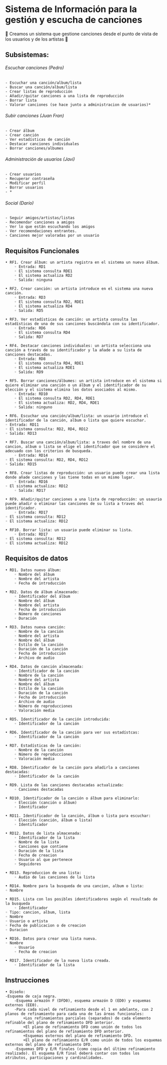# Sistema de Información para la gestión y escucha de canciones

 :musical_note: Creamos un sistema que gestione canciones desde el punto de vista de los usuarios y de los artistas  :musical_note:

## Subsistemas:

###### Escuchar canciones (Pedro)
	- Escuchar una canción/album/lista
	- Buscar una canción/album/lista
	- Crear listas de reproducción
	- Añadir/quitar canciones a una lista de reproducción
	- Borrar lista
	- Valorar canciones (se hace junto a administracion de usuarios)*

###### Subir canciones (Juan Fran)
	- Crear álbum
	- Crear canción
	- Ver estadísticas de canción
	- Destacar canciones individuales
	- Borrar canciones/albumes
	
###### Administración de usuarios (Javi)
	- Crear usuarios
	- Recuperar contraseña
	- Modificar perfil
	- Borrar usuarios
	- *
	
###### Social (Darío)
	- Seguir amigos/artistas/listas
	- Recomendar canciones a amigos
	- Ver lo que están escuchando los amigos
	- Ver recomendaciones entrantes.
	- Canciones mejor valoradas por un usuario
	
## Requisitos Funcionales
    • RF1. Crear álbum: un artista registra en el sistema un nuevo álbum.
        ◦ Entrada: RD1
        ◦ El sistema consulta RDE1
        ◦ El sistema actualiza RD2
        ◦ Salida: ninguna

    • RF2. Crear canción: un artista introduce en el sistema una nueva canción.
        ◦ Entrada: RD3
        ◦ El sistema consulta RD2, RDE1
        ◦ El sistema actualiza RD4
        ◦ Salida: RD5

    • RF3. Ver estadísticas de canción: un artista consulta las estadísticas de una de sus canciones buscándola con su identificador.
        ◦ Entrada: RD6
        ◦ El sistema consulta RD4
        ◦ Salida: RD7

    • RF4. Destacar canciones individuales: un artista selecciona una canción a través de su identificador y la añade a su lista de canciones destacadas.
        ◦ Entrada: RD8
        ◦ El sistema consulta RD4, RDE1
        ◦ El sistema actualiza RDE1
        ◦ Salida: RD9

    • RF5. Borrar canciones/álbumes: un artista introduce en el sistema si quiere eliminar una canción o un álbum y el identificador de su elección y el sistema elimina los datos asociados al mismo.
        ◦ Entrada: RD10
        ◦ El sistema consulta RD2, RD4, RDE1
        ◦ El sistema actualiza: RD2, RD4, RDE1
        ◦ Salida: ninguno
	
    • RF6. Escuchar una canción/album/lista: un usuario introduce el identificador de la canción, album o lista que quiere escuchar.
	◦ Entrada: RD11
	◦ El sistema consulta: RD2, RD4, RD12
	◦ Salida: RD13
	
    • RF7. Buscar una canción/album/lista: a traves del nombre de una cancion, album o lista se elige el identifcador que se considere el adecuado con los criterios de busqueda. 
    	◦ Entrada: RD14
	◦ El sistema consulta: RD2, RD4, RD12
	◦ Salida: RD15
    
    • RF8. Crear listas de reproducción: un usuario puede crear una lista donde añade canciones y las tiene todas en un mismo lugar.
    	◦ Entrada: RD16
	◦ El sistema actualiza: RD12
    	◦ Salida: RD17
    
    • RF9. Añadir/quitar canciones a una lista de reproducción: un usaurio puede añadir o eliminar las canciones de su lista a traves del identificador.
    	◦ Entrada: RD17
	◦ El sistema consulta: RD12
	◦ El sistema actualiza: RD12
    
    • RF10. Borrar lista: un usuario puede eliminar su lista.
        ◦ Entrada: RD17
	◦ El sistema consulta: RD12
	◦ El sistema actualiza: RD12
	
## Requisitos de datos

    • RD1. Datos nuevo álbum:
        ◦ Nombre del álbum
        ◦ Nombre del artista
        ◦ Fecha de introducción

    • RD2. Datos de álbum almacenado:
        ◦ Identificador del álbum
        ◦ Nombre del álbum
        ◦ Nombre del artista
        ◦ Fecha de introducción
        ◦ Número de canciones
        ◦ Duración

    • RD3. Datos nueva canción:
        ◦ Nombre de la canción
        ◦ Nombre del artista
        ◦ Nombre del álbum
        ◦ Estilo de la canción
        ◦ Duración de la canción
        ◦ Fecha de introducción
        ◦ Archivo de audio

    • RD4. Datos de canción almacenada:
        ◦ Identificador de la canción
        ◦ Nombre de la canción
        ◦ Nombre del artista
        ◦ Nombre del álbum
        ◦ Estilo de la canción
        ◦ Duración de la canción
        ◦ Fecha de introducción
        ◦ Archivo de audio
        ◦ Número de reproducciones
        ◦ Valoración media

    • RD5. Identificador de la canción introducida:
        ◦ Identificador de la canción

    • RD6. Identificador de la canción para ver sus estadístcas:
        ◦ Identificador de la canción

    • RD7. Estadísticas de la canción:
        ◦ Nombre de la canción
        ◦ Número de reproducciones
        ◦ Valoración media

    • RD8. Identificador de la canción para añadirla a canciones destacadas:
        ◦ Identificador de la canción

    • RD9. Lista de las canciones destacadas actualizada:
        ◦ Canciones destacadas

    • RD10. Identificador de la canción o álbum para eliminarlo:
        ◦ Elección (canción o álbum)
        ◦ Identificador
	
    • RD11. Identificador de la canción, álbum o lista para escuchar:
        ◦ Elección (canción, álbum o lista)
        ◦ Identificador

    • RD12. Datos de lista almacenada:
        ◦ Identificador de la lista
        ◦ Nombre de la lista
        ◦ Canciones que contiene
        ◦ Duración de la lista
        ◦ Fecha de creacion
        ◦ Usuario al que pertenece
        ◦ Seguidores
	
    • RD13. Reproduccion de una lista:
    	◦ Audio de las canciones de la lista
	
    • RD14. Nombre para la busqueda de una cancion, album o lista:
	◦ Nombre
	
    • RD15. Lista con los posibles identificadores según el resultado de la busqueda
    	◦ Identificador
	◦ Tipo: cancion, album, lista
	◦ Nombre
	◦ Usuario o artista
	◦ Fecha de publicacion o de creacion
	◦ Duracion
	
    • RD16. Datos para crear una lista nueva.
	◦ Nombre
    	◦ Usuario
    	◦ Fecha de creacion
	
    • RD17. Identificador de la nueva lista creada.
    	◦ Identificador de la lista
	
## Instrucciones

    • Diseño:
	-Esquema de caja negra.
    	-Esquema armazón F (DFD0), esquema armazón D (ED0) y esquemas externos (EE0).
    	-Para cada nivel de refinamiento desde el 1 en adelante, con 2 planos de refinamiento para cada una de las áreas funcionales:
        	+Los refinamientos parciales (separados) de cada elemento refinable del plano de refinamiento DFD anterior.
        	+El plano de refinamiento DFD como unión de todos los refinamientos del plano de refinamiento DFD anterior.
        	+Esquemas externos del plano de refinamiento DFD.
        	+El plano de refinamiento E/R como unión de todos los esquemas externos del plano de refinamiento DFD.
    	-Esquemas DFD y E/R finales (como copia del último refinamiento realizado). El esquema E/R final deberá contar con todos los atributos, participaciones y cardinalidades.


